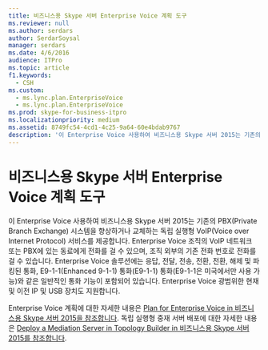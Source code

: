 ```yaml
---
title: 비즈니스용 Skype 서버 Enterprise Voice 계획 도구
ms.reviewer: null
ms.author: serdars
author: SerdarSoysal
manager: serdars
ms.date: 4/6/2016
audience: ITPro
ms.topic: article
f1.keywords:
  - CSH
ms.custom:
  - ms.lync.plan.EnterpriseVoice
  - ms.lync.plan.EnterpriseVoice
ms.prod: skype-for-business-itpro
ms.localizationpriority: medium
ms.assetid: 8749fc54-4cd1-4c25-9a64-60e4bdab9767
description: '이 Enterprise Voice 사용하여 비즈니스용 Skype 서버 2015는 기존의 PBX(Private Branch Exchange) 시스템을 향상하거나 교체하는 독립 실행형 VoIP(Voice over Internet Protocol) 서비스를 제공합니다. Enterprise Voice 조직의 VoIP 네트워크 또는 PBX에 있는 동료에게 전화를 걸 수 있으며, 조직 외부의 기존 전화 번호로 전화를 걸 수 있습니다. Enterprise Voice 솔루션에는 응답, 전달, 전송, 전환, 전환, 해제 및 파킹된 통화, E9-1-1(Enhanced 9-1-1) 통화(E9-1-1) 통화(E9-1-1은 미국에서만 사용 가능)와 같은 일반적인 통화 기능이 포함되어 있습니다. Enterprise Voice 광범위한 현재 및 이전 IP 및 USB 장치도 지원합니다.'
---
```


# <a name="skype-for-business-server-enterprise-voice-planning-tool"></a>비즈니스용 Skype 서버 Enterprise Voice 계획 도구
 
이 Enterprise Voice 사용하여 비즈니스용 Skype 서버 2015는 기존의 PBX(Private Branch Exchange) 시스템을 향상하거나 교체하는 독립 실행형 VoIP(Voice over Internet Protocol) 서비스를 제공합니다. Enterprise Voice 조직의 VoIP 네트워크 또는 PBX에 있는 동료에게 전화를 걸 수 있으며, 조직 외부의 기존 전화 번호로 전화를 걸 수 있습니다. Enterprise Voice 솔루션에는 응답, 전달, 전송, 전환, 전환, 해제 및 파킹된 통화, E9-1-1(Enhanced 9-1-1) 통화(E9-1-1) 통화(E9-1-1은 미국에서만 사용 가능)와 같은 일반적인 통화 기능이 포함되어 있습니다. Enterprise Voice 광범위한 현재 및 이전 IP 및 USB 장치도 지원합니다.
  
Enterprise Voice 계획에 대한 자세한 내용은 [Plan for Enterprise Voice in 비즈니스용 Skype 서버 2015을 참조합니다](../../plan-your-deployment/enterprise-voice-solution/enterprise-voice.md). 독립 실행형 중재 서버 배포에 대한 자세한 내용은 [Deploy a Mediation Server in Topology Builder in 비즈니스용 Skype 서버 2015를 참조합니다](../../deploy/deploy-enterprise-voice/deploy-a-mediation-server.md).
  

